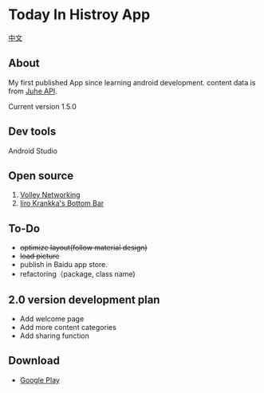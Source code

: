 # Today In Histroy App
[中文](https://github.com/u0509421/todayinhistory)

## About
My first published App since learning android development. content data is from [Juhe API](https://www.juhe.cn/docs/api/id/63). 

Current version 1.5.0

## Dev tools
Android Studio

## Open source
1. [Volley Networking](http://commondatastorage.googleapis.com/io-2013/presentations/110%20-%20Volley-%20Easy,%20Fast%20Networking%20for%20Android.pdf)
2. [Iiro Krankka's Bottom Bar](https://github.com/roughike/BottomBar)

## To-Do

+ ~~optimize layout(follow material design)~~
+ ~~load picture~~
+ publish in Baidu app store.
+ refactoring（package, class name)

## 2.0 version development plan

+ Add welcome page
+ Add more content categories
+ Add sharing function

## Download

+ [Google Play](https://play.google.com/store/apps/details?id=com.u0509421.todayinhistory)

